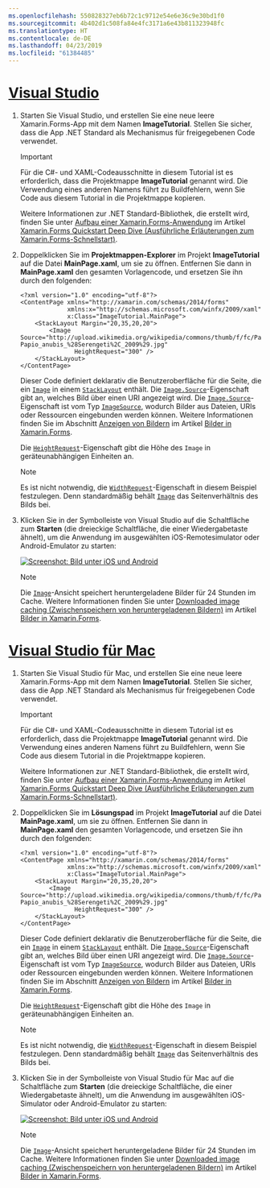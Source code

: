 ```yaml
---
ms.openlocfilehash: 550828327eb6b72c1c9712e54e6e36c9e30bd1f0
ms.sourcegitcommit: 4b402d1c508fa84e4fc3171a6e43b811323948fc
ms.translationtype: HT
ms.contentlocale: de-DE
ms.lasthandoff: 04/23/2019
ms.locfileid: "61384485"
---
```

# <a name="visual-studiotabvswin"></a>[Visual Studio](#tab/vswin)

1. Starten Sie Visual Studio, und erstellen Sie eine neue leere Xamarin.Forms-App mit dem Namen **ImageTutorial**. Stellen Sie sicher, dass die App .NET Standard als Mechanismus für freigegebenen Code verwendet.

    > [!IMPORTANT]
    > Für die C#- und XAML-Codeausschnitte in diesem Tutorial ist es erforderlich, dass die Projektmappe **ImageTutorial** genannt wird. Die Verwendung eines anderen Namens führt zu Buildfehlern, wenn Sie Code aus diesem Tutorial in die Projektmappe kopieren.

    Weitere Informationen zur .NET Standard-Bibliothek, die erstellt wird, finden Sie unter [Aufbau einer Xamarin.Forms-Anwendung](~/get-started/first-app/index.md) im Artikel [Xamarin.Forms Quickstart Deep Dive (Ausführliche Erläuterungen zum Xamarin.Forms-Schnellstart)](~/get-started/first-app/index.md).

1. Doppelklicken Sie im **Projektmappen-Explorer** im Projekt **ImageTutorial** auf die Datei **MainPage.xaml**, um sie zu öffnen. Entfernen Sie dann in **MainPage.xaml** den gesamten Vorlagencode, und ersetzen Sie ihn durch den folgenden:

    ```xaml
    <?xml version="1.0" encoding="utf-8"?>
    <ContentPage xmlns="http://xamarin.com/schemas/2014/forms"
                 xmlns:x="http://schemas.microsoft.com/winfx/2009/xaml"
                 x:Class="ImageTutorial.MainPage">
        <StackLayout Margin="20,35,20,20">
            <Image Source="http://upload.wikimedia.org/wikipedia/commons/thumb/f/fc/Papio_anubis_%28Serengeti%2C_2009%29.jpg/200px-Papio_anubis_%28Serengeti%2C_2009%29.jpg"
                   HeightRequest="300" />
        </StackLayout>
    </ContentPage>
    ```

    Dieser Code definiert deklarativ die Benutzeroberfläche für die Seite, die ein [`Image`](xref:Xamarin.Forms.Image) in einem [`StackLayout`](xref:Xamarin.Forms.StackLayout) enthält. Die [`Image.Source`](xref:Xamarin.Forms.Image.Source)-Eigenschaft gibt an, welches Bild über einen URI angezeigt wird. Die [`Image.Source`](xref:Xamarin.Forms.Image.Source)-Eigenschaft ist vom Typ [`ImageSource`](xref:Xamarin.Forms.ImageSource), wodurch Bilder aus Dateien, URIs oder Ressourcen eingebunden werden können. Weitere Informationen finden Sie im Abschnitt [Anzeigen von Bildern](~/xamarin-forms/user-interface/images.md#displaying-images) im Artikel [Bilder in Xamarin.Forms](~/xamarin-forms/user-interface/images.md).

    Die [`HeightRequest`](xref:Xamarin.Forms.VisualElement)-Eigenschaft gibt die Höhe des `Image` in geräteunabhängigen Einheiten an.

    > [!NOTE]
    > Es ist nicht notwendig, die [`WidthRequest`](xref:Xamarin.Forms.VisualElement.WidthRequest)-Eigenschaft in diesem Beispiel festzulegen. Denn standardmäßig behält [`Image`](xref:Xamarin.Forms.Image) das Seitenverhältnis des Bilds bei.

1. Klicken Sie in der Symbolleiste von Visual Studio auf die Schaltfläche zum **Starten** (die dreieckige Schaltfläche, die einer Wiedergabetaste ähnelt), um die Anwendung im ausgewählten iOS-Remotesimulator oder Android-Emulator zu starten:

    [![Screenshot: Bild unter iOS und Android](../images/create-image.png "Bildansicht mit Bild")](../images/create-image-large.png#lightbox "Bildansicht mit Bild")

    > [!NOTE]
    > Die [`Image`](xref:Xamarin.Forms.Image)-Ansicht speichert heruntergeladene Bilder für 24 Stunden im Cache. Weitere Informationen finden Sie unter [Downloaded image caching (Zwischenspeichern von heruntergeladenen Bildern)](~/xamarin-forms/user-interface/images.md#downloaded-image-caching) im Artikel [Bilder in Xamarin.Forms](~/xamarin-forms/user-interface/images.md).

# <a name="visual-studio-for-mactabvsmac"></a>[Visual Studio für Mac](#tab/vsmac)

1. Starten Sie Visual Studio für Mac, und erstellen Sie eine neue leere Xamarin.Forms-App mit dem Namen **ImageTutorial**. Stellen Sie sicher, dass die App .NET Standard als Mechanismus für freigegebenen Code verwendet.

    > [!IMPORTANT]
    > Für die C#- und XAML-Codeausschnitte in diesem Tutorial ist es erforderlich, dass die Projektmappe **ImageTutorial** genannt wird. Die Verwendung eines anderen Namens führt zu Buildfehlern, wenn Sie Code aus diesem Tutorial in die Projektmappe kopieren.

    Weitere Informationen zur .NET Standard-Bibliothek, die erstellt wird, finden Sie unter [Aufbau einer Xamarin.Forms-Anwendung](~/get-started/first-app/index.md) im Artikel [Xamarin.Forms Quickstart Deep Dive (Ausführliche Erläuterungen zum Xamarin.Forms-Schnellstart)](~/get-started/first-app/index.md).

1. Doppelklicken Sie im **Lösungspad** im Projekt **ImageTutorial** auf die Datei **MainPage.xaml**, um sie zu öffnen. Entfernen Sie dann in **MainPage.xaml** den gesamten Vorlagencode, und ersetzen Sie ihn durch den folgenden:

    ```xaml
    <?xml version="1.0" encoding="utf-8"?>
    <ContentPage xmlns="http://xamarin.com/schemas/2014/forms"
                 xmlns:x="http://schemas.microsoft.com/winfx/2009/xaml"
                 x:Class="ImageTutorial.MainPage">
        <StackLayout Margin="20,35,20,20">
            <Image Source="http://upload.wikimedia.org/wikipedia/commons/thumb/f/fc/Papio_anubis_%28Serengeti%2C_2009%29.jpg/200px-Papio_anubis_%28Serengeti%2C_2009%29.jpg"
                   HeightRequest="300" />
        </StackLayout>
    </ContentPage>
    ```

    Dieser Code definiert deklarativ die Benutzeroberfläche für die Seite, die ein [`Image`](xref:Xamarin.Forms.Image) in einem [`StackLayout`](xref:Xamarin.Forms.StackLayout) enthält. Die [`Image.Source`](xref:Xamarin.Forms.Image.Source)-Eigenschaft gibt an, welches Bild über einen URI angezeigt wird. Die [`Image.Source`](xref:Xamarin.Forms.Image.Source)-Eigenschaft ist vom Typ [`ImageSource`](xref:Xamarin.Forms.ImageSource), wodurch Bilder aus Dateien, URIs oder Ressourcen eingebunden werden können. Weitere Informationen finden Sie im Abschnitt [Anzeigen von Bildern](~/xamarin-forms/user-interface/images.md#displaying-images) im Artikel [Bilder in Xamarin.Forms](~/xamarin-forms/user-interface/images.md).

    Die [`HeightRequest`](xref:Xamarin.Forms.VisualElement)-Eigenschaft gibt die Höhe des `Image` in geräteunabhängigen Einheiten an.

    > [!NOTE]
    > Es ist nicht notwendig, die [`WidthRequest`](xref:Xamarin.Forms.VisualElement.WidthRequest)-Eigenschaft in diesem Beispiel festzulegen. Denn standardmäßig behält [`Image`](xref:Xamarin.Forms.Image) das Seitenverhältnis des Bilds bei.

1. Klicken Sie in der Symbolleiste von Visual Studio für Mac auf die Schaltfläche zum **Starten** (die dreieckige Schaltfläche, die einer Wiedergabetaste ähnelt), um die Anwendung im ausgewählten iOS-Simulator oder Android-Emulator zu starten:

    [![Screenshot: Bild unter iOS und Android](../images/create-image.png "Bildansicht mit Bild")](../images/create-image-large.png#lightbox "Bildansicht mit Bild")

    > [!NOTE]
    > Die [`Image`](xref:Xamarin.Forms.Image)-Ansicht speichert heruntergeladene Bilder für 24 Stunden im Cache. Weitere Informationen finden Sie unter [Downloaded image caching (Zwischenspeichern von heruntergeladenen Bildern)](~/xamarin-forms/user-interface/images.md#downloaded-image-caching) im Artikel [Bilder in Xamarin.Forms](~/xamarin-forms/user-interface/images.md).
